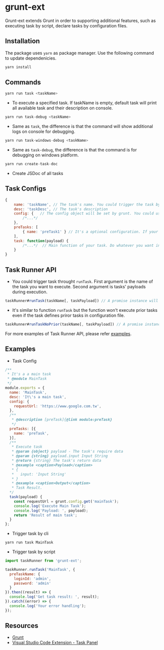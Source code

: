 # grunt-ext
Grunt-ext extends Grunt in order to supporting additional features, such as executing task by script, declare tasks by configuration files.


## Installation
The package uses `yarn` as package manager. Use the following command to update dependenicies.
```JavaScript
yarn install
```

## Commands
```JavaScript
yarn run task <taskName>
```
- To execute a specified task. If taskName is empty, default task will print all available task and their description on console.
```JavaScript
yarn run task-debug <taskName>
```
- Same as `task`, the difference is that the command will show additional logs on console for debugging.
```JavaScript
yarn run task-windows-debug <taskName>
```
- Same as `task-debug`, the difference is that the command is for debugging on windows platform.
```JavaScript
yarn run create-task-doc
```
- Create JSDoc of all tasks
## Task Configs
```JavaScript
{
    name: 'taskName', // The task's name. You could trigger the task by the name through cli or script. The name should be unique in project
    desc: 'taskDesc', // The task's description
    config: {   // The config object will be set by grunt. You could use `grunt.config.get('taskname)` to get the config object anywhere.
        /*...*/
    },
    preTasks: [
        { name: 'preTask1' } // It's a optional configuration. If your task dependends on some prior tasks' results, you could define them by it.
    ],
    task: function(payload) {
        /*...*/  // Main function of your task. Do whatever you want in the function
    }
}
```

## Task Runner API

- You could trigger task throught `runTask`. First argument is the name of the task you want to execute.
Second argument is tasks' payloads during execution.
```JavaScript
taskRunner#runTask(taskName[, taskPayload]) // A promise instance will be returned
```
- It's similar to function `runTask` but the function won't execute prior tasks even if the task defines priror tasks in configuration file.
```JavaScript
taskRunner#runTaskNoPrior(taskName[, taskPayload]) // A promise instance will be returned
```
For more examples of Task Runner API, please refer [examples](examples).
## Examples
- Task Config
```JavaScript
/**
 * It's a a main task
 * @module MainTask
 */
module.exports = {
  name: 'MainTask',
  desc: 'It\'s a main task',
  config: {
    requestUrl: 'https://www.google.com.tw',
  },
  /**
   * @description [preTask]{@link module:preTask}
   */
  preTasks: [{
    name: 'preTask',
  }],
  /**
   * Execute task
   * @param {object} payload - The task's require data
   * @param {string} payload.input Input String
   * @return {string} The task's return data
   * @example <caption>Payload</caption>
   * {
   *   input: 'Input String'
   * }
   * @example <caption>Output</caption>
   * Task Result.
  */
  task(payload) {
    const requestUrl = grunt.config.get('mainTask');
    console.log('Execute Main Task');
    console.log('Payload: ', payload);
    return 'Result of main task';
  }
};
```
- Trigger task by cli
```JavaScript
yarn run task MainTask
```

- Trigger task by script
```JavaScript
import taskRunner from 'grunt-ext';

taskRunner.runTask('MainTask', {
  preTaskName: {
    loginId: 'admin',
    password: 'admin'
  }
}).then((result) => {
  console.log('Get task result: ', result);
}).catch((error) => {
  console.log('Your error handling');
});
```

## Resources
- [Grunt](https://gruntjs.com/)
- [Visual Studio Code Extension - Task Panel](https://marketplace.visualstudio.com/items?itemName=BitLaboratory.task-panel)
